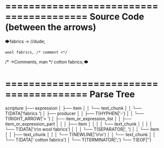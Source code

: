 ========================================
Source Code (between the arrows)
========================================

🡆fabrics ->        //dude;

    wool fabrics, /* comment <*/
/* ->Comments, man */    cotton fabrics;🡄

========================================
Parse Tree
========================================

scripture
├── expression
│   ├── item
│   │   └── text_chunk
│   │       └── T(DATA|'fabrics ')
│   ├── producer
│   │   ├── T(HYPHEN|'-')
│   │   └── T(RIGHT_ARROW|'>        ')
│   ├── item_or_expression_list
│   │   ├── item_or_expression_part
│   │   │   ├── item
│   │   │   │   └── text_chunk
│   │   │   │       └── T(DATA|'\r\n    wool fabrics')
│   │   │   └── T(SEPARATOR|', ')
│   │   └── item
│   │       ├── text_chunk
│   │       │   └── T(NEWLINE|'\r\n')
│   │       └── text_chunk
│   │           └── T(DATA|'    cotton fabrics')
│   └── T(TERMINATOR|';')
└── T(EOF|'<EOF>')